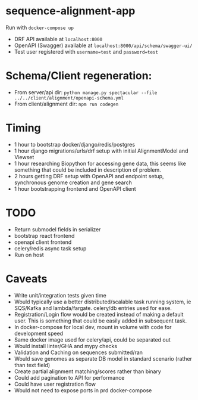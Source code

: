 # sequence-alignment-app

Run with `docker-compose up`

- DRF API available at `localhost:8000`
- OpenAPI (Swagger) available at `localhost:8000/api/schema/swagger-ui/`
- Test user registered with `username=test` and `password=test`


# Schema/Client regeneration:
- From server/api dir: `python manage.py spectacular --file ../../client/alignment/openapi-schema.yml`
- From client/alignment dir: `npm run codegen`


# Timing
- 1 hour to bootstrap docker/django/redis/postgres
- 1 hour django migrations/urls/drf setup with initial AlignmentModel and Viewset
- 1 hour researching Biopython for accessing gene data, this seems like something that could be included in description of problem.
- 2 hours getting DRF setup with OpenAPI and endpoint setup, synchronous genome creation and gene search
- 1 hour bootstrapping frontend and OpenAPI client


# TODO
- Return submodel fields in serializer
- bootstrap react frontend
- openapi client frontend
- celery/redis async task setup
- Run on host

# Caveats
- Write unit/integration tests given time
- Would typically use a better distributed/scalable task running system, ie SQS/Kafka and lambda/fargate. celery/db entries used for ease.
- Registration/Login flow would be created instead of making a default user. This is something that could be easily added in subsequent task.
- In docker-compose for local dev, mount in volume with code for development speed
- Same docker image used for celery/api, could be separated out
- Would install linter/GHA and mypy checks
- Validation and Caching on sequences submitted/ran
- Would save genomes as separate DB model in standard scenario (rather than text field)
- Create partial alignment matching/scores rather than binary 
- Could add pagination to API for performance
- Could have user registration flow
- Would not need to expose ports in prd docker-compose

